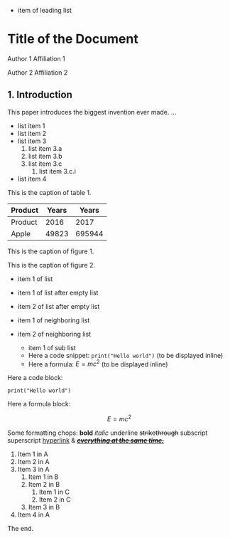 - item of leading list

# Title of the Document

Author 1
Affiliation 1

Author 2
Affiliation 2

## 1. Introduction

This paper introduces the biggest invention ever made. ...

- list item 1
- list item 2
- list item 3
    1. list item 3.a
    2. list item 3.b
    3. list item 3.c
        1. list item 3.c.i
- list item 4

This is the caption of table 1.

| Product   |   Years |   Years |
|-----------|---------|---------|
| Product   |    2016 |    2017 |
| Apple     |   49823 |  695944 |

This is the caption of figure 1.

<!-- image -->

This is the caption of figure 2.

<!-- image -->

- item 1 of list

- item 1 of list after empty list
- item 2 of list after empty list

- item 1 of neighboring list
- item 2 of neighboring list
    - item 1 of sub list
    - Here a code snippet: `print("Hello world")` (to be displayed inline)
    - Here a formula: $E=mc^2$ (to be displayed inline)

Here a code block:

```
print("Hello world")
```

Here a formula block:

$$E=mc^2$$

<!-- missing-key-value-item -->

<!-- missing-form-item -->

Some formatting chops: **bold** *italic* underline ~~strikethrough~~ subscript superscript [hyperlink](.) &amp; [~~***everything at the same time.***~~](https://github.com/DS4SD/docling)

1. Item 1 in A
2. Item 2 in A
3. Item 3 in A
    1. Item 1 in B
    2. Item 2 in B
        1. Item 1 in C
        2. Item 2 in C
    3. Item 3 in B
4. Item 4 in A

The end.
